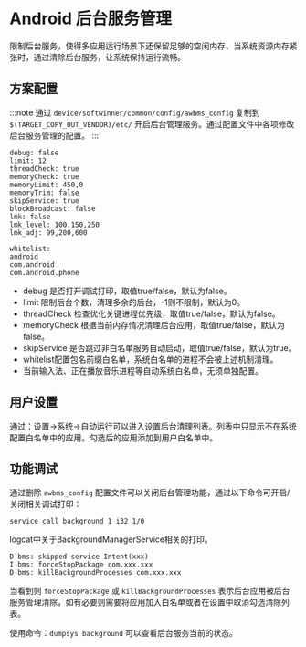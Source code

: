 # Android 后台服务管理

限制后台服务，使得多应用运行场景下还保留足够的空闲内存，当系统资源内存紧张时，通过清除后台服务，让系统保持运行流畅。

## 方案配置

:::note
通过 `device/softwinner/common/config/awbms_config` 复制到 `$(TARGET_COPY_OUT_VENDOR)/etc/` 开启后台管理服务。通过配置文件中各项修改后台服务管理的配置。
:::

```
debug: false
limit: 12
threadCheck: true
memoryCheck: true
memoryLimit: 450,0
memoryTrim: false
skipService: true
blockBroadcast: false
lmk: false
lmk_level: 100,150,250
lmk_adj: 99,200,600

whitelist:
android
com.android
com.android.phone
```

* debug 是否打开调试打印，取值true/false，默认为false。
* limit 限制后台个数，清理多余的后台，-1则不限制，默认为0。
* threadCheck 检查优化关键进程优先级，取值true/false，默认为false。
* memoryCheck 根据当前内存情况清理后台应用，取值true/false，默认为false。
* skipService 是否跳过非白名单服务自动启动，取值true/false，默认为true。
* whitelist配置包名前缀白名单，系统白名单的进程不会被上述机制清理。
* 当前输入法、正在播放音乐进程等自动系统白名单，无须单独配置。

## 用户设置

通过：设置->系统->自动运行可以进入设置后台清理列表。列表中只显示不在系统配置白名单中的应用。勾选后的应用添加到用户白名单中。

## 功能调试

通过删除 `awbms_config` 配置文件可以关闭后台管理功能，通过以下命令可开启/关闭相关调试打印：

```
service call background 1 i32 1/0
```

logcat中关于BackgroundManagerService相关的打印。

```
D bms: skipped service Intent(xxx)
I bms: forceStopPackage com.xxx.xxx
D bms: killBackgroundProcesses com.xxx.xxx
```

当看到则 `forceStopPackage` 或 `killBackgroundProcesses` 表示后台应用被后台服务管理清除，如有必要则需要将应用加入白名单或者在设置中取消勾选清除列表。

使用命令：`dumpsys background` 可以查看后台服务当前的状态。